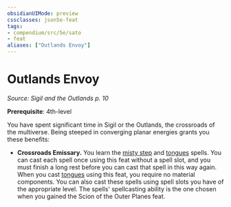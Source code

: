 ```yaml
---
obsidianUIMode: preview
cssclasses: json5e-feat
tags:
- compendium/src/5e/sato
- feat
aliases: ["Outlands Envoy"]
---
```

# Outlands Envoy
*Source: Sigil and the Outlands p. 10*  

**Prerequisite**: 4th-level

You have spent significant time in Sigil or the Outlands, the crossroads of the multiverse. Being steeped in converging planar energies grants you these benefits:

- **Crossroads Emissary.** You learn the [misty step](Mechanics/spells/misty-step.md) and [tongues](Mechanics/spells/tongues.md) spells. You can cast each spell once using this feat without a spell slot, and you must finish a long rest before you can cast that spell in this way again. When you cast [tongues](Mechanics/spells/tongues.md) using this feat, you require no material components. You can also cast these spells using spell slots you have of the appropriate level. The spells' spellcasting ability is the one chosen when you gained the Scion of the Outer Planes feat.